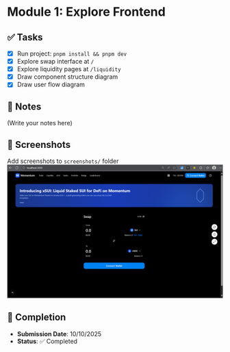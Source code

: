 # Module 1: Explore Frontend

## ✅ Tasks

- [X] Run project: `pnpm install && pnpm dev`
- [x] Explore swap interface at `/`
- [X] Explore liquidity pages at `/liquidity`
- [X] Draw component structure diagram
- [X] Draw user flow diagram

## 📝 Notes

(Write your notes here)

## 📸 Screenshots

Add screenshots to `screenshots/` folder
![module1-screenshot](./screenshots/Screenshot.png)


## 📅 Completion

- **Submission Date**: 10/10/2025
- **Status**: ✅ Completed
